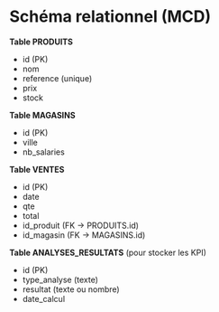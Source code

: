 # Schéma relationnel (MCD)

**Table PRODUITS**
- id (PK)
- nom
- reference (unique)
- prix
- stock

**Table MAGASINS**
- id (PK)
- ville
- nb_salaries

**Table VENTES**
- id (PK)
- date
- qte
- total
- id_produit (FK → PRODUITS.id)
- id_magasin (FK → MAGASINS.id)

**Table ANALYSES_RESULTATS** (pour stocker les KPI)
- id (PK)
- type_analyse (texte)
- resultat (texte ou nombre)
- date_calcul
